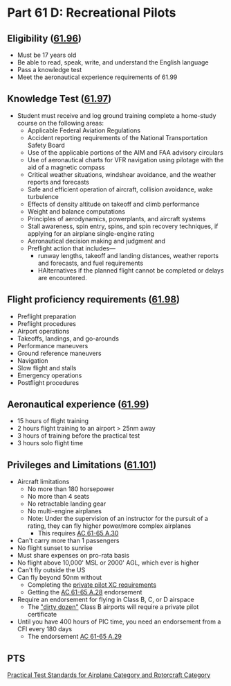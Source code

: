 # Part 61 D: Recreational Pilots

## Eligibility ([61.96](/_references/14-CFR/61.96))

- Must be 17 years old
- Be able to read, speak, write, and understand the English language
- Pass a knowledge test
- Meet the aeronautical experience requirements of 61.99

## Knowledge Test ([61.97](/_references/14-CFR/61.97))

- Student must receive and log ground training complete a home-study course on the following areas:
  - Applicable Federal Aviation Regulations
  - Accident reporting requirements of the National Transportation Safety Board
  - Use of the applicable portions of the AIM and FAA advisory circulars
  - Use of aeronautical charts for VFR navigation using pilotage with the aid of a magnetic compass
  - Critical weather situations, windshear avoidance, and the weather reports and forecasts
  - Safe and efficient operation of aircraft, collision avoidance, wake turbulence
  - Effects of density altitude on takeoff and climb performance
  - Weight and balance computations
  - Principles of aerodynamics, powerplants, and aircraft systems
  - Stall awareness, spin entry, spins, and spin recovery techniques, if applying for an airplane single-engine rating
  - Aeronautical decision making and judgment and
  - Preflight action that includes—
    - runway lengths, takeoff and landing distances, weather reports and forecasts, and fuel requirements
    - HAlternatives if the planned flight cannot be completed or delays are encountered.

## Flight proficiency requirements ([61.98](/_references/14-CFR/61.98))

- Preflight preparation
- Preflight procedures
- Airport operations
- Takeoffs, landings, and go-arounds
- Performance maneuvers
- Ground reference maneuvers
- Navigation
- Slow flight and stalls
- Emergency operations
- Postflight procedures

## Aeronautical experience ([61.99](/_references/14-CFR/61.99))

- 15 hours of flight training
- 2 hours flight training to an airport > 25nm away
- 3 hours of training before the practical test
- 3 hours solo flight time

## Privileges and Limitations ([61.101](/_references/14-CFR/61.101))

- Aircraft limitations
  - No more than 180 horsepower
  - No more than 4 seats
  - No retractable landing gear
  - No multi-engine airplanes
  - Note: Under the supervision of an instructor for the pursuit of a rating, they can fly higher power/more complex airplanes
    - This requires [AC 61-65 A.30](/_references/AC-61-65/A.30)
- Can't carry more than 1 passengers
- No flight sunset to sunrise
- Must share expenses on pro-rata basis
- No flight above 10,000' MSL or 2000' AGL, which ever is higher
- Can't fly outside the US
- Can fly beyond 50nm without
  - Completing the [private pilot XC requirements](http://localhost:3000/docs/cfi/regulations/part-61-c-student#solo-cross-country-xc)
  - Getting the [AC 61-65 A.28](/_references/AC-61-65/A.28) endorsement
- Require an endorsement for flying in Class B, C, or D airspace
  - The ["dirty dozen"](<https://www.ecfr.gov/current/title-14/part-91#p-Appendix-D-to-Part-91(Section 1.)(Section%204)>) Class B airports will require a private pilot certificate
- Until you have 400 hours of PIC time, you need an endorsement from a CFI every 180 days
  - The endorsement [AC 61-65 A.29](/_references/AC-61-65/A.29)

## PTS

[Practical Test Standards for Airplane Category and Rotorcraft Category](https://www.faa.gov/training_testing/testing/acs/recreational_airplane_helicopter_pts_3.pdf)
